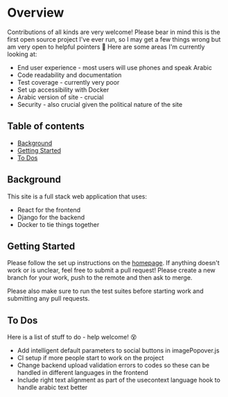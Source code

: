 # Overview

Contributions of all kinds are very welcome! Please bear in mind this is the first open source
project I've ever run, so I may get a few things wrong but am very open to helpful pointers :sparkling_heart:
Here are some areas I'm currently looking at:

- End user experience - most users will use phones and speak Arabic
- Code readability and documentation
- Test coverage - currently very poor
- Set up accessibility with Docker
- Arabic version of site - crucial
- Security - also crucial given the political nature of the site

## Table of contents

- [Background](#background)
- [Getting Started](#getting-started)
- [To Dos](#to-dos)

## Background

This site is a full stack web application that uses:

- React for the frontend
- Django for the backend
- Docker to tie things together

## Getting Started

Please follow the set up instructions on the [homepage](https://github.com/osintalex/sudan-art#setup).
If anything doesn't work or is unclear, feel free to submit a pull request! Please create a new branch for your work,
push to the remote and then ask to merge.

Please also make sure to run the test suites before starting work and submitting any pull requests.

## To Dos

Here is a list of stuff to do - help welcome! :dizzy_face:

- Add intelligent default parameters to social buttons in imagePopover.js
- CI setup if more people start to work on the project
- Change backend upload validation errors to codes so these can be handled in different languages in the frontend
- Include right text alignment as part of the usecontext language hook to handle arabic text better
